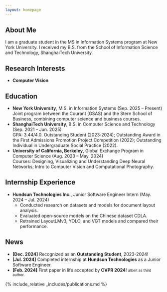 ```yaml
---
layout: homepage
---
```


## About Me

I am a graduate student in the MS in Information Systems program at New York University. I received my B.S. from the School of Information Science and Technology, ShanghaiTech University.

## Research Interests

- **Computer Vision**

## Education

- **New York University**, M.S. in Information Systems (Sep. 2025 – Present)  
  Joint program between the Courant (GSAS) and the Stern School of Business, combining computer science and business courses.
- **ShanghaiTech University**, B.S. in Computer Science and Technology (Sep. 2021 – Jun. 2025)  
  GPA: 3.44/4.0. Outstanding Student (2023‑2024); Outstanding Award in the First Admissions Promotion Project Competition (2022); Outstanding Individual in Undergraduate Social Practice (2022).
- **University of California, Berkeley**, Global Exchange Program in Computer Science (Aug. 2023 – May. 2024)  
  Courses: Designing, Visualizing and Understanding Deep Neural Networks; Intro to Computer Vision and Computational Photography.

## Internship Experience

- **Hundsun Technologies Inc.**, Junior Software Engineer Intern (May. 2024 – Jul. 2024)  
  - Conducted research on datasets and models for document layout analysis.  
  - Evaluated open-source models on the Chinese dataset CDLA.  
  - Retrained LayoutLMv3, YOLO, and VGT models and compared their performance.

## News

- **[Dec. 2024]** Recognized as an <strong>Outstanding Student</strong>, 2023-2024!
- **[Jul. 2024]** Completed internship at <strong>Hundsun Technologies</strong> as a Junior Software Engineer.
- **[Feb. 2024]** First paper in life accepted by <strong>CVPR 2024</strong>! <small> albeit as third author.</small>

{% include_relative _includes/publications.md %}

[//]: # ({% include_relative _includes/services.md %})
